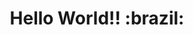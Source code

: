<!---
xxvelho/xxvelho is a ✨ special ✨ repository because its `README.md` (this file) appears on your GitHub profile.

Here are some ideas to get you started:

- 🔭 I’m currently working on ...
- 🌱 I’m currently learning ...
- 👯 I’m looking to collaborate on ...
- 🤔 I’m looking for help with ...
- 💬 Ask me about ...
- 📫 How to reach me: ...
- 😄 Pronouns: ...
- ⚡ Fun fact: ...

You can click the Preview link to take a look at your changes.
--->

<h1 align="center"> Hello World!! :brazil:</h1><br/>
<!---
- Eu sou Elivelton Bouteille, estudo Bacharelado em Ciência da Computação, na Universidade Federal do Maranhão, tenho 19 anos e me identifico com o Back-End.
--->

<br/>
<div align="center">
<!---

### Social Network
--->

[![Instagram](https://img.shields.io/badge/Instagram-E4405F?style=for-the-badge&logo=instagram&logoColor=white)](https://www.instagram.com/xxvelho/)
[![Linkedin](https://img.shields.io/badge/LinkedIn-0077B5?style=for-the-badge&logo=linkedin&logoColor=white)](https://www.linkedin.com/in/eliveltonbouteille/)
[![Twitter](https://img.shields.io/badge/Twitter-1DA1F2?style=for-the-badge&logo=twitter&logoColor=white)](https://twitter.com/xxvelho/)
[![Gmail](https://img.shields.io/badge/Gmail-D14836?style=for-the-badge&logo=gmail&logoColor=white)](mailto:eliveltoncontact@gmail.com)

</div>

<br/>

<br/>

<div align="center">
  <img height="142em" src="https://github-readme-stats.vercel.app/api/top-langs/?username=xxvelho&layout=compact&langs_count=7&theme=dracula"/>
</div>

<br/>

<!---
### Tools and Environments

<p>
<img src="https://img.shields.io/badge/Editor-VSCode-green?logo=Visual%20Studio%20Code">
<img src="https://img.shields.io/badge/OS-Linux-organge?logo=Linux">
<img src="https://img.shields.io/badge/OS-Windows-organge?logo=Windows">
</p>
--->
<!---
### Languages
<div style="display: inline_block">
  <img align="center" alt="C" src="https://img.shields.io/badge/C-00599C?style=for-the-badge&logo=c&logoColor=white" />
  <img align="center" alt="C++" src="https://img.shields.io/badge/C%2B%2B-00599C?style=for-the-badge&logo=c%2B%2B&logoColor=white" />
  <img align="center" alt="Python" src="https://img.shields.io/badge/Python-FFD43B?style=for-the-badge&logo=python&logoColor=blue" />
  <img align="center" alt="Ruby" src="https://img.shields.io/badge/Ruby-CC342D?style=for-the-badge&logo=ruby&logoColor=white" />
</div>
<br/>
--->
<div align="right">

<!---
![visitors](https://visitor-badge.laobi.icu/badge?page_id=xxvelho.visitor-badge)
:eyes:
--->

</div>
